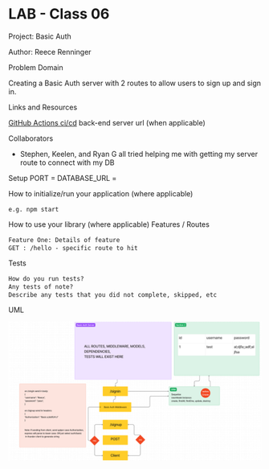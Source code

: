 # LAB - Class 06

Project: Basic Auth

Author: Reece Renninger

Problem Domain

Creating a Basic Auth server with 2 routes to allow users to sign up and sign in.

Links and Resources

  [GitHub Actions ci/cd](https://github.com/ReeceRenninger/basic-auth/issues)
    back-end server url (when applicable)
   
Collaborators

- Stephen, Keelen, and Ryan G all tried helping me with getting my server route to connect with my DB

Setup
PORT = <dev choice>
DATABASE_URL = <postgres-databaseUrl-template>


How to initialize/run your application (where applicable)

    e.g. npm start

How to use your library (where applicable)
Features / Routes

    Feature One: Details of feature
    GET : /hello - specific route to hit

Tests

    How do you run tests?
    Any tests of note?
    Describe any tests that you did not complete, skipped, etc

UML

![UML for basic auth server](./src/assets/basic-auth-uml-lab06.png)